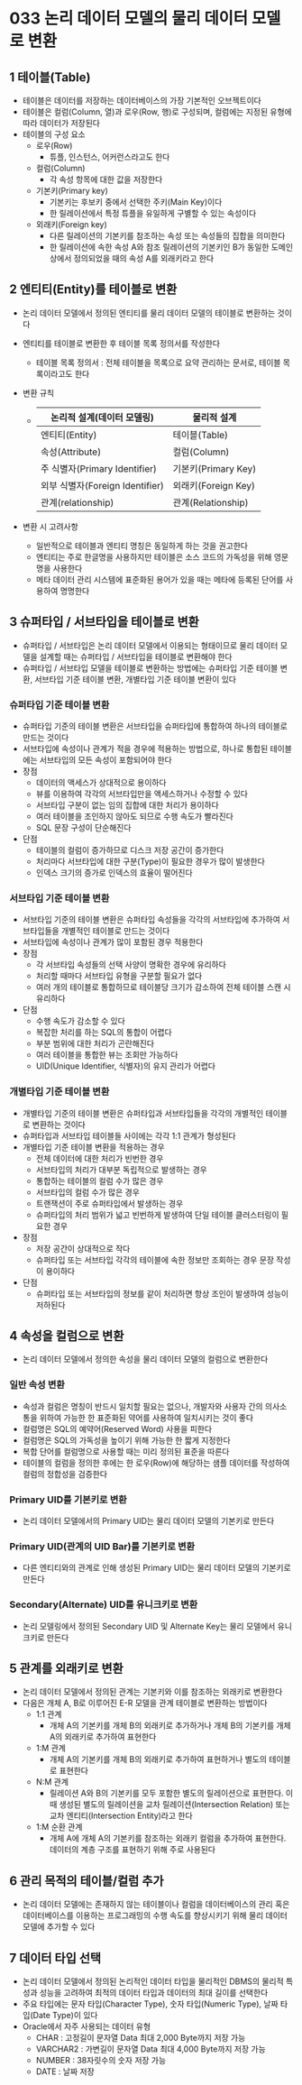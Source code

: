 # 033 논리 데이터 모델의 물리 데이터 모델로 변환

## 1 테이블(Table)

- 테이블은 데이터를 저장하는 데이터베이스의 가장 기본적인 오브젝트이다
- 테이블은 컬럼(Column, 열)과 로우(Row, 행)로 구성되며, 컬럼에는 지정된 유형에 따라 데이터가 저장된다
- 테이블의 구성 요소
  - 로우(Row)
    - 튜플, 인스턴스, 어커런스라고도 한다
  - 컬럼(Column)
    - 각 속성 항목에 대한 값을 저장한다
  - 기본키(Primary key)
    - 기본키는 후보키 중에서 선택한 주키(Main Key)이다
    - 한 릴레이션에서 특정 튜플을 유일하게 구별할 수 있는 속성이다
  - 외래키(Foreign key)
    - 다른 릴레이션의 기본키를 참조하는 속성 또는 속성들의 집합을 의미한다
    - 한 릴레이션에 속한 속성 A와 참조 릴레이션의 기본키인 B가 동일한 도메인 상에서 정의되었을 때의 속성 A를 외래키라고 한다



## 2 엔티티(Entity)를 테이블로 변환

- 논리 데이터 모델에서 정의된 엔티티를 물리 데이터 모델의 테이블로 변환하는 것이다

- 엔티티를 테이블로 변환한 후 테이블 목록 정의서를 작성한다

  - 테이블 목록 정의서 : 전체 테이블을 목록으로 요약 관리하는 문서로, 테이블 목록이라고도 한다

- 변환 규칙

  - | 논리적 설계(데이터 모델링)      | 물리적 설계         |
    | ------------------------------- | ------------------- |
    | 엔티티(Entity)                  | 테이블(Table)       |
    | 속성(Attribute)                 | 컬럼(Column)        |
    | 주 식별자(Primary Identifier)   | 기본키(Primary Key) |
    | 외부 식별자(Foreign Identifier) | 외래키(Foreign Key) |
    | 관계(relationship)              | 관계(Relationship)  |

- 변환 시 고려사항

  - 일반적으로 테이블과 엔티티 명칭은 동일하게 하는 것을 권고한다
  - 엔티티는 주로 한글명을 사용하지만 테이블은 소스 코드의 가독성을 위해 영문명을 사용한다
  - 메타 데이터 관리 시스템에 표준화된 용어가 있을 때는 메타에 등록된 단어를 사용하여 명명한다



## 3 슈퍼타입 / 서브타입을 테이블로 변환

- 슈퍼타입 / 서브타입은 논리 데이터 모델에서 이용되는 형태이므로 물리 데이터 모델을 설계할 때는 슈퍼타입 / 서브타입을 테이블로 변환해야 한다
- 슈퍼타입 / 서브타입 모델을 테이블로 변환하는 방법에는 슈퍼타입 기준 테이블 변환, 서브타입 기준 테이블 변환, 개별타입 기준 테이블 변환이 있다



### 슈퍼타입 기준 테이블 변환

- 슈퍼타입 기준의 테이블 변환은 서브타입을 슈퍼타입에 통합하여 하나의 테이블로 만드는 것이다
- 서브타입에 속성이나 관계가 적을 경우에 적용하는 방법으로, 하나로 통합된 테이블에는 서브타입의 모든 속성이 포함되어야 한다
- 장점
  - 데이터의 액세스가 상대적으로 용이하다
  - 뷰를 이용하여 각각의 서브타입만을 액세스하거나 수정할 수 있다
  - 서브타입 구분이 없는 임의 집합에 대한 처리가 용이하다
  - 여러 테이블을 조인하지 않아도 되므로 수행 속도가 빨라진다
  - SQL 문장 구성이 단순해진다
- 단점
  - 테이블의 컬럼이 증가하므로 디스크 저장 공간이 증가한다
  - 처리마다 서브타입에 대한 구분(Type)이 필요한 경우가 많이 발생한다
  - 인덱스 크기의 증가로 인덱스의 효율이 떨어진다



### 서브타입 기준 테이블 변환

- 서브타입 기준의 테이블 변환은 슈퍼타입 속성들을 각각의 서브타입에 추가하여 서브타입들을 개별적인 테이블로 만드는 것이다
- 서브타입에 속성이나 관계가 많이 포함된 경우 적용한다
- 장점
  - 각 서브타입 속성들의 선택 사양이 명확한 경우에 유리하다
  - 처리할 때마다 서브타입 유형을 구분할 필요가 없다
  - 여러 개의 테이블로 통합하므로 테이블당 크기가 감소하여 전체 테이블 스캔 시 유리하다
- 단점
  - 수행 속도가 감소할 수 있다
  - 복잡한 처리를 하는 SQL의 통합이 어렵다
  - 부분 범위에 대한 처리가 곤란해진다
  - 여러 테이블을 통합한 뷰는 조회만 가능하다
  - UID(Unique Identifier, 식별자)의 유지 관리가 어렵다



### 개별타입 기준 테이블 변환

- 개별타입 기준의 테이블 변환은 슈퍼타입과 서브타입들을 각각의 개별적인 테이블로 변환하는 것이다
- 슈퍼타입과 서브타입 테이블들 사이에는 각각 1:1 관계가 형성된다
- 개별타입 기준 테이블 변환을 적용하는 경우
  - 전체 데이터에 대한 처리가 빈번한 경우
  - 서브타입의 처리가 대부분 독립적으로 발생하는 경우
  - 통합하는 테이블의 컬럼 수가 많은 경우
  - 서브타입의 컬럼 수가 많은 경우
  - 트랜잭션이 주로 슈퍼타입에서 발생하는 경우
  - 슈퍼타입의 처리 범위가 넓고 빈번하게 발생하여 단일 테이블 클러스터링이 필요한 경우
- 장점
  - 저장 공간이 상대적으로 작다
  - 슈퍼타입 또는 서브타입 각각의 테이블에 속한 정보만 조회하는 경우 문장 작성이 용이하다
- 단점
  - 슈퍼타입 또는 서브타입의 정보를 같이 처리하면 항상 조인이 발생하여 성능이 저하된다



## 4 속성을 컬럼으로 변환

- 논리 데이터 모델에서 정의한 속성을 물리 데이터 모델의 컬럼으로 변환한다



### 일반 속성 변환

- 속성과 컬럼은 명칭이 반드시 일치할 필요는 없으나, 개발자와 사용자 간의 의사소통을 위하여 가능한 한 표준화된 약어를 사용하여 일치시키는 것이 좋다
- 컬럼명은 SQL의 예약어(Reserved Word) 사용을 피한다
- 컬럼명은 SQL의 가독성을 높이기 위해 가능한 한 짧게 지정한다
- 복합 단어를 컬럼명으로 사용할 때는 미리 정의된 표준을 따른다
- 테이블의 컬럼을 정의한 후에는 한 로우(Row)에 해당하는 샘플 데이터를 작성하여 컬럼의 정합성을 검증한다



### Primary UID를 기본키로 변환

- 논리 데이터 모델에서의 Primary UID는 물리 데이터 모델의 기본키로 만든다



### Primary UID(관계의 UID Bar)를 기본키로 변환

- 다른 엔티티와의 관계로 인해 생성된 Primary UID는 물리 데이터 모델의 기본키로 만든다



### Secondary(Alternate) UID를 유니크키로 변환

- 논리 모델링에서 정의된 Secondary UID 및 Alternate Key는 물리 모델에서 유니크키로 만든다



## 5 관계를 외래키로 변환

- 논리 데이터 모델에서 정의된 관계는 기본키와 이를 참조하는 외래키로 변환한다
- 다음은 개체 A, B로 이루어진 E-R 모델을 관계 테이블로 변환하는 방법이다
  - 1:1 관계
    - 개체 A의 기본키를 개체 B의 외래키로 추가하거나 개체 B의 기본키를 개체 A의 외래키로 추가하여 표현한다
  - 1:M 관계
    - 개체 A의 기본키를 개체 B의 외래키로 추가하여 표현하거나 별도의 테이블로 표현한다
  - N:M 관계
    - 릴레이션 A와 B의 기본키를 모두 포함한 별도의 릴레이션으로 표현한다. 이때 생성된 별도의 릴레이션을 교차 릴레이션(Intersection Relation) 또는 교차 엔티티(Intersection Entity)라고 한다
  - 1:M 순환 관계
    - 개체 A에 개체 A의 기본키를 참조하는 외래키 컬럼을 추가하여 표현한다. 데이터의 계층 구조를 표현하기 위해 주로 사용된다



## 6 관리 목적의 테이블/컬럼 추가

- 논리 데이터 모델에는 존재하지 않는 테이블이나 컬럼을 데이터베이스의 관리 혹은 데이터베이스를 이용하는 프로그래밍의 수행 속도를 향상시키기 위해 물리 데이터 모델에 추가할 수 있다



## 7 데이터 타입 선택

- 논리 데이터 모델에서 정의된 논리적인 데이터 타입을 물리적인 DBMS의 물리적 특성과 성능을 고려하여 최적의 데이터 타입과 데이터의 최대 길이를 선택한다
- 주요 타입에는 문자 타입(Character Type), 숫자 타입(Numeric Type), 날짜 타입(Date Type)이 있다
- Oracle에서 자주 사용되는 데이터 유형
  - CHAR : 고정길이 문자열 Data 최대 2,000 Byte까지 저장 가능
  - VARCHAR2 : 가변길이 문자열 Data 최대 4,000 Byte까지 저장 가능
  - NUMBER : 38자릿수의 숫자 저장 가능
  - DATE : 날짜 저장